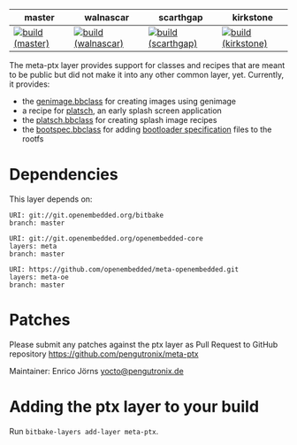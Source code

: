 | master | walnascar | scarthgap | kirkstone |
| ------ | --------- | --------- | --------- |
| [![build (master)][gh_badge_master]][gh_action_master] | [![build (walnascar)][gh_badge_walnascar]][gh_action_walnascar] | [![build (scarthgap)][gh_badge_scarthgap]][gh_action_scarthgap] | [![build (kirkstone)][gh_badge_kirkstone]][gh_action_kirkstone] |

The meta-ptx layer provides support for classes and recipes that are meant to
be public but did not make it into any other common layer, yet.
Currently, it provides:

* the [genimage.bbclass](https://github.com/pengutronix/meta-ptx/blob/master/classes-recipe/genimage.bbclass)
  for creating images using genimage
* a recipe for [platsch](https://github.com/pengutronix/platsch), an early splash screen application
* the [platsch.bbclass](https://github.com/pengutronix/meta-ptx/blob/master/classes-recipe/platsch.bbclass)
  for creating splash image recipes
* the [bootspec.bbclass](https://github.com/pengutronix/meta-ptx/blob/master/classes-recipe/bootspec.bbclass)
  for adding [bootloader specification](https://uapi-group.org/specifications/specs/boot_loader_specification/) files to the rootfs

Dependencies
============

This layer depends on:

    URI: git://git.openembedded.org/bitbake
    branch: master

    URI: git://git.openembedded.org/openembedded-core
    layers: meta
    branch: master

    URI: https://github.com/openembedded/meta-openembedded.git
    layers: meta-oe
    branch: master


Patches
=======

Please submit any patches against the ptx layer as Pull Request to GitHub
repository https://github.com/pengutronix/meta-ptx

Maintainer: Enrico Jörns <yocto@pengutronix.de>


Adding the ptx layer to your build
==================================
Run ``bitbake-layers add-layer meta-ptx``.

[gh_action_master]: https://github.com/pengutronix/meta-ptx/actions?query=event%3Aworkflow_dispatch+branch%3Amaster++
[gh_action_walnascar]: https://github.com/pengutronix/meta-ptx/actions?query=event%3Aworkflow_dispatch+branch%3Awalnascar++
[gh_action_scarthgap]: https://github.com/pengutronix/meta-ptx/actions?query=event%3Aworkflow_dispatch+branch%3Ascarthgap++
[gh_action_kirkstone]: https://github.com/pengutronix/meta-ptx/actions?query=event%3Aworkflow_dispatch+branch%3Akirkstone++

[gh_badge_master]: https://github.com/pengutronix/meta-ptx/actions/workflows/build.yml/badge.svg?branch=master&event=workflow_dispatch
[gh_badge_walnascar]: https://github.com/pengutronix/meta-ptx/actions/workflows/build.yml/badge.svg?branch=walnascar&event=workflow_dispatch
[gh_badge_scarthgap]: https://github.com/pengutronix/meta-ptx/actions/workflows/build.yml/badge.svg?branch=scarthgap&event=workflow_dispatch
[gh_badge_kirkstone]: https://github.com/pengutronix/meta-ptx/actions/workflows/build.yml/badge.svg?branch=kirkstone&event=workflow_dispatch
